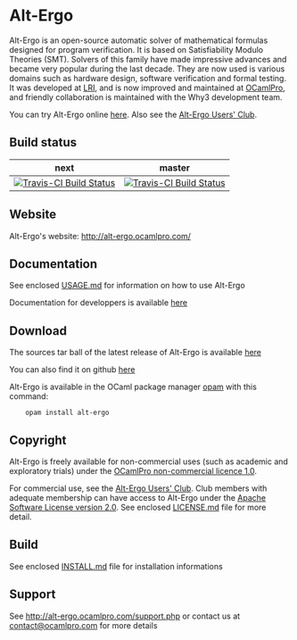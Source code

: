 # Alt-Ergo

Alt-Ergo is an open-source automatic solver of mathematical formulas designed for program verification. It is based on Satisfiability Modulo Theories (SMT). Solvers of this family have made impressive advances and became very popular during the last decade. They are now used is various domains such as hardware design, software verification and formal testing. It was developed at [LRI](https://www.lri.fr/), and is now improved and maintained at [OCamlPro](http://www.ocamlpro.com/), and friendly collaboration is maintained with the Why3 development team.

You can try Alt-Ergo online [here](https://alt-ergo.ocamlpro.com/try.php).
Also see the [Alt-Ergo Users' Club](https://alt-ergo.ocamlpro.com/#club).

## Build status
next | master
------------ | -------------
[![Travis-CI Build Status](https://travis-ci.org/OCamlPro/alt-ergo.svg?branch=next)](https://travis-ci.org/OCamlPro/alt-ergo) | [![Travis-CI Build Status](https://travis-ci.org/OCamlPro/alt-ergo.svg?branch=master)](https://travis-ci.org/OCamlPro/alt-ergo) 

## Website

Alt-Ergo's website: http://alt-ergo.ocamlpro.com/

## Documentation

See enclosed [USAGE.md](sources/USAGE.md) for information on how to use Alt-Ergo

Documentation for developpers is available [here](https://ocamlpro.github.io/alt-ergo/dev/)

## Download

The sources tar ball of the latest release of Alt-Ergo is available [here](https://alt-ergo.ocamlpro.com/download_manager.php?target=alt-ergo-2.3.1.tar.gz)

You can also find it on github [here](https://github.com/OCamlPro/alt-ergo/releases/tag/2.3.1) 

Alt-Ergo is available in the OCaml package manager [opam](https://opam.ocaml.org/) with this command:

```
	opam install alt-ergo
```

## Copyright

Alt-Ergo is freely available for non-commercial uses (such as academic and exploratory trials) under the [OCamlPro non-commercial licence 1.0](licenses/OCamlPro-Non-Commercial-License.txt).

For commercial use, see the [Alt-Ergo Users' Club](https://alt-ergo.ocamlpro.com/#club). Club members with adequate membership can have access to Alt-Ergo under the [Apache Software License version 2.0](licenses/Apache-License-2.0.txt).
See enclosed [LICENSE.md](LICENSE.md) file for more detail.
## Build

See enclosed [INSTALL.md](sources/INSTALL.md) file for installation informations

## Support

See http://alt-ergo.ocamlpro.com/support.php or contact us at
contact@ocamlpro.com for more details

